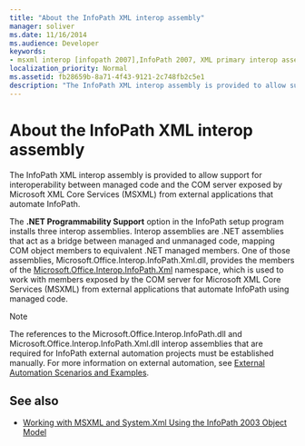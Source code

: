 ```yaml
---
title: "About the InfoPath XML interop assembly"
manager: soliver
ms.date: 11/16/2014
ms.audience: Developer
keywords:
- msxml interop [infopath 2007],InfoPath 2007, XML primary interop assembly,InfoPath XML interop assembly
localization_priority: Normal
ms.assetid: fb28659b-8a71-4f43-9121-2c748fb2c5e1
description: "The InfoPath XML interop assembly is provided to allow support for interoperability between managed code and the COM server exposed by Microsoft XML Core Services (MSXML) from external applications that automate InfoPath."
---
```


# About the InfoPath XML interop assembly

The InfoPath XML interop assembly is provided to allow support for interoperability between managed code and the COM server exposed by Microsoft XML Core Services (MSXML) from external applications that automate InfoPath.

The **.NET Programmability Support** option in the InfoPath setup program installs three interop assemblies. Interop assemblies are .NET assemblies that act as a bridge between managed and unmanaged code, mapping COM object members to equivalent .NET managed members. One of those assemblies, Microsoft.Office.Interop.InfoPath.Xml.dll, provides the members of the [Microsoft.Office.Interop.InfoPath.Xml](https://docs.microsoft.com/dotnet/api/microsoft.office.interop.infopath.xml?view=infopath-external) namespace, which is used to work with members exposed by the COM server for Microsoft XML Core Services (MSXML) from external applications that automate InfoPath using managed code. 
  
> [!NOTE]
> The references to the Microsoft.Office.Interop.InfoPath.dll and Microsoft.Office.Interop.InfoPath.Xml.dll interop assemblies that are required for InfoPath external automation projects must be established manually. For more information on external automation, see [External Automation Scenarios and Examples](external-automation-scenarios-and-examples.md). 
  
## See also

- [Working with MSXML and System.Xml Using the InfoPath 2003 Object Model](https://msdn.microsoft.com/library/f7a0cac5-26f9-49ed-b52c-0240ef0c9d38%28Office.15%29.aspx)


